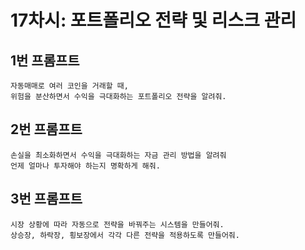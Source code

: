 # 17차시: 포트폴리오 전략 및 리스크 관리

## 1번 프롬프트

```text
자동매매로 여러 코인을 거래할 때,
위험을 분산하면서 수익을 극대화하는 포트폴리오 전략을 알려줘.
```

## 2번 프롬프트

```text
손실을 최소화하면서 수익을 극대화하는 자금 관리 방법을 알려줘
언제 얼마나 투자해야 하는지 명확하게 해줘.
```

## 3번 프롬프트

```text
시장 상황에 따라 자동으로 전략을 바꿔주는 시스템을 만들어줘.
상승장, 하락장, 횡보장에서 각각 다른 전략을 적용하도록 만들어줘.
```
